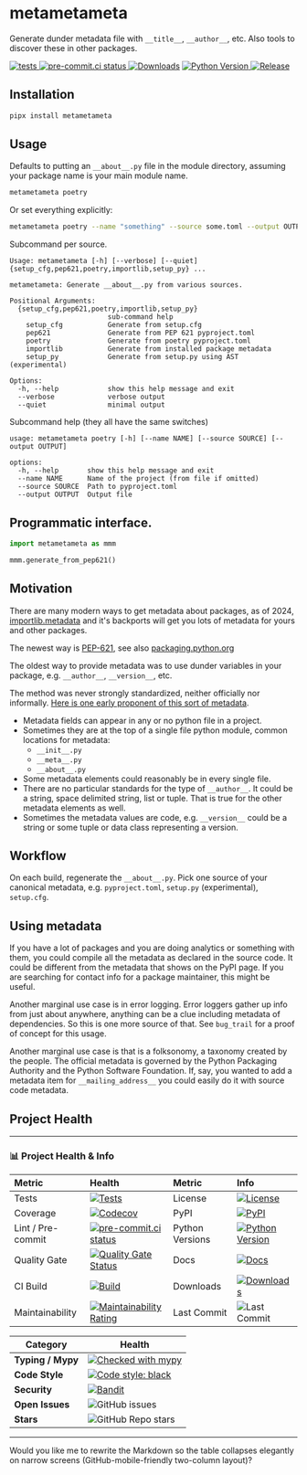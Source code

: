 # metametameta

Generate dunder metadata file with `__title__`, `__author__`, etc. Also tools to discover these in other packages.

[![tests](https://github.com/matthewdeanmartin/metametameta/actions/workflows/build.yml/badge.svg)
](https://github.com/matthewdeanmartin/metametameta/actions/workflows/tests.yml)
[![pre-commit.ci status](https://results.pre-commit.ci/badge/github/matthewdeanmartin/metametameta/main.svg)
](https://results.pre-commit.ci/latest/github/matthewdeanmartin/metametameta/main)
[![Downloads](https://img.shields.io/pypi/dm/metametameta)](https://pypistats.org/packages/metametameta)
[![Python Version](https://img.shields.io/pypi/pyversions/metametameta)
![Release](https://img.shields.io/pypi/v/metametameta)
](https://pypi.org/project/metametameta/)

## Installation

```bash
pipx install metametameta
```

## Usage

Defaults to putting an `__about__.py` file in the module directory, assuming your package name is your main module name.

```bash
metametameta poetry
```

Or set everything explicitly:

```bash
metametameta poetry --name "something" --source some.toml --output OUTPUT "mod/meta/__meta__.py"
```

Subcommand per source.

```text
Usage: metametameta [-h] [--verbose] [--quiet] {setup_cfg,pep621,poetry,importlib,setup_py} ...

metametameta: Generate __about__.py from various sources.

Positional Arguments:
  {setup_cfg,pep621,poetry,importlib,setup_py}
                        sub-command help
    setup_cfg           Generate from setup.cfg
    pep621              Generate from PEP 621 pyproject.toml
    poetry              Generate from poetry pyproject.toml
    importlib           Generate from installed package metadata
    setup_py            Generate from setup.py using AST (experimental)

Options:
  -h, --help            show this help message and exit
  --verbose             verbose output
  --quiet               minimal output
```

Subcommand help (they all have the same switches)

```text
usage: metametameta poetry [-h] [--name NAME] [--source SOURCE] [--output OUTPUT]

options:
  -h, --help       show this help message and exit
  --name NAME      Name of the project (from file if omitted)
  --source SOURCE  Path to pyproject.toml
  --output OUTPUT  Output file
```

## Programmatic interface.

```python
import metametameta as mmm

mmm.generate_from_pep621()
```

## Motivation

There are many modern ways to get metadata about packages, as of
2024, [importlib.metadata](https://docs.python.org/3/library/importlib.metadata.html) and it's backports will get you
lots of metadata for yours and other packages.

The newest way is [PEP-621](https://peps.python.org/pep-0621/), see
also [packaging.python.org](https://packaging.python.org/en/latest/specifications/pyproject-toml/#pyproject-toml-spec)

The oldest way to provide metadata was to use dunder variables in your package, e.g. `__author__`, `__version__`, etc.

The method was never strongly standardized, neither officially nor informally. [Here is one early proponent of this
sort of metadata](https://web.archive.org/web/20111010053227/http://jaynes.colorado.edu/PythonGuidelines.html#module_formatting).

- Metadata fields can appear in any or no python file in a project.
- Sometimes they are at the top of a single file python module, common locations for metadata:
    - `__init__.py`
    - `__meta__.py`
    - `__about__.py`
- Some metadata elements could reasonably be in every single file.
- There are no particular standards for the type of `__author__`. It could be a string, space delimited string, list
  or tuple. That is true for the other metadata elements as well.
- Sometimes the metadata values are code, e.g. `__version__` could be a string or some tuple or data class
  representing a version.

## Workflow

On each build, regenerate the `__about__.py`. Pick one source of your canonical metadata, e.g. `pyproject.toml`,
`setup.py` (experimental), `setup.cfg`.

## Using metadata

If you have a lot of packages and you are doing analytics or something with them, you could compile all the metadata
as declared in the source code. It could be different from the metadata that shows on the PyPI page. If you are
searching for contact info for a package maintainer, this might be useful.

Another marginal use case is in error logging. Error loggers gather up info from just about anywhere, anything can
be a clue including metadata of dependencies. So this is one more source of that. See `bug_trail` for a proof of
concept for this usage.

Another marginal use case is that is a folksonomy, a taxonomy created by the people. The official metadata is
governed by the Python Packaging Authority and the Python Software Foundation. If, say, you wanted to add a metadata
item for `__mailing_address__` you could easily do it with source code metadata.

## Project Health

---

### 📊 Project Health & Info

| Metric            | Health                                                                                                                                                                                                              | Metric          | Info                                                                                                                                                                                                              |
|:------------------|:--------------------------------------------------------------------------------------------------------------------------------------------------------------------------------------------------------------------|:----------------|:------------------------------------------------------------------------------------------------------------------------------------------------------------------------------------------------------------------|
| Tests             | [![Tests](https://github.com/matthewdeanmartin/metametameta/actions/workflows/build.yml/badge.svg)](https://github.com/matthewdeanmartin/metametameta/actions/workflows/build.yml)                                  | License         | [![License](https://img.shields.io/github/license/matthewdeanmartin/metametameta)](https://github.com/matthewdeanmartin/metametameta/blob/main/LICENSE.md)                                                        |
| Coverage          | [![Codecov](https://codecov.io/gh/matthewdeanmartin/metametameta/branch/main/graph/badge.svg)](https://codecov.io/gh/matthewdeanmartin/metametameta)                                                                | PyPI            | [![PyPI](https://img.shields.io/pypi/v/metametameta)](https://pypi.org/project/metametameta/)                                                                                                                     |
| Lint / Pre-commit | [![pre-commit.ci status](https://results.pre-commit.ci/badge/github/matthewdeanmartin/metametameta/main.svg)](https://results.pre-commit.ci/latest/github/matthewdeanmartin/metametameta/main)                      | Python Versions | [![Python Version](https://img.shields.io/pypi/pyversions/metametameta)](https://pypi.org/project/metametameta/)                                                                                                  |
| Quality Gate      | [![Quality Gate Status](https://sonarcloud.io/api/project_badges/measure?project=matthewdeanmartin_metametameta\&metric=alert_status)](https://sonarcloud.io/summary/new_code?id=matthewdeanmartin_metametameta)    | Docs            | [![Docs](https://readthedocs.org/projects/metametameta/badge/?version=latest)](https://metametameta.readthedocs.io/en/latest/)                                                                                    |
| CI Build          | [![Build](https://github.com/matthewdeanmartin/metametameta/actions/workflows/build.yml/badge.svg)](https://github.com/matthewdeanmartin/metametameta/actions/workflows/build.yml)                                  | Downloads       | [![Downloads](https://static.pepy.tech/personalized-badge/metametameta?period=total\&units=international_system\&left_color=grey\&right_color=blue\&left_text=Downloads)](https://pepy.tech/project/metametameta) |
| Maintainability   | [![Maintainability Rating](https://sonarcloud.io/api/project_badges/measure?project=matthewdeanmartin_metametameta\&metric=sqale_rating)](https://sonarcloud.io/summary/new_code?id=matthewdeanmartin_metametameta) | Last Commit     | ![Last Commit](https://img.shields.io/github/last-commit/matthewdeanmartin/metametameta)                                                                                                                          |

| Category          | Health                                                                                                                                              
|-------------------|-----------------------------------------------------------------------------------------------------------------------------------------------------|
| **Typing / Mypy** | [![Checked with mypy](https://img.shields.io/badge/mypy-checked-blue.svg)](https://mypy-lang.org/)                                                  |
| **Code Style**    | [![Code style: black](https://img.shields.io/badge/code%20style-black-000000.svg)](https://github.com/psf/black)                                    |
| **Security**      | [![Bandit](https://img.shields.io/badge/security-bandit-green.svg)](https://bandit.readthedocs.io/)                                                 |
| **Open Issues**   | ![GitHub issues](https://img.shields.io/github/issues/matthewdeanmartin/metametameta)                                                               |
| **Stars**         | ![GitHub Repo stars](https://img.shields.io/github/stars/matthewdeanmartin/metametameta?style=social)                                               |

---

Would you like me to rewrite the Markdown so the table collapses elegantly on narrow screens (GitHub-mobile-friendly
two-column layout)?
